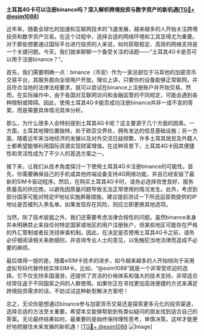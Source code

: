 **土耳其4G卡可以注册binance吗？深入解析跨境投资与数字资产的新机遇[[TG💪+ @esim1088](https://t.me/s/esim1088)]**

近年来，随着全球化的加速和互联网技术的飞速发展，越来越多的人开始关注跨境投资和数字资产交易。在这个过程中，选择合适的网络环境和工具显得尤为重要。对于那些想要通过国际平台进行投资的人来说，如何获取稳定、高效的网络支持是一个关键问题。今天，我们就来聊聊一个备受关注的话题——“土耳其4G卡是否可以用于注册binance？”。

首先，我们需要明确一点：binance（币安）作为一家总部位于马耳他的加密货币交易平台，其服务面向全球用户开放。理论上讲，只要你的设备能够正常联网，并且符合当地的法律法规要求，就可以尝试在binance上注册账户并开始交易。然而，在实际操作中，由于各国对互联网访问和金融监管的不同规定，可能会遇到各种限制或障碍。因此，使用土耳其4G卡能否成功注册binance并非一成不变的答案，而是需要具体情况具体分析。

那么，为什么很多人会特别提到土耳其4G卡呢？这主要源于几个方面的因素。一方面，土耳其地理位置独特，处于欧亚交界处，拥有发达的信息基础设施；另一方面，随着近年来当地经济的发展以及对外交流日益频繁，许多土耳其居民及外籍人士都希望能够利用国际资源实现财富增值。在这种背景下，土耳其4G卡因其便捷性和灵活性成为了不少人的首选方案之一。

接下来，让我们从技术角度探讨一下使用土耳其4G卡注册binance的可能性。首先，你需要确保自己的手机或其他终端设备支持4G网络功能，并且已经安装了最新的SIM卡驱动程序。然后，在购买土耳其4G卡时，请务必选择信誉良好、服务质量高的供应商，以避免因质量问题导致无法正常使用的情况发生。此外，考虑到部分国家可能对特定IP地址实施屏蔽措施，建议提前测试一下所选运营商提供的IP地址是否被列入黑名单。如果发现存在风险，则应立即更换其他选项。

当然，除了技术层面之外，我们还需要考虑法律合规性的问题。虽然binance本身并未明确禁止来自任何特定国家或地区的用户注册账户，但某些地区可能存在严格的外汇管制或者反洗钱审查机制。因此，在决定是否使用土耳其4G卡之前，请务必仔细阅读相关条款细则，并咨询专业人士的意见，以免触犯当地法律而造成不必要的麻烦。

最后值得一提的是，随着eSIM卡技术的进步，如今越来越多的人开始倾向于采用虚拟号码代替传统实体SIM卡。比如，“@esim1088”就是一个非常受欢迎的选择。它不仅支持多国漫游，还提供了灵活的价格体系和强大的技术支持，非常适合经常往返于不同国家之间的人群使用。如果你正在寻找更加高效便捷的方式来满足跨境投资需求的话，不妨试试这种新型解决方案吧！

总之，无论你是想通过binance参与加密货币交易还是探索更多元化的投资渠道，选择合适的方法至关重要。希望本文能够帮助到有类似疑问的朋友找到适合自己的答案。无论最终结果如何，最重要的是始终保持理性思考，审慎决策，这样才能更好地把握住未来发展的新机遇！[[TG💪+ @esim1088](https://t.me/s/esim1088) ![Image](https://i.postimg.cc/4NQfJmqS/Snipaste-2025-05-13-00-14-12.png)]